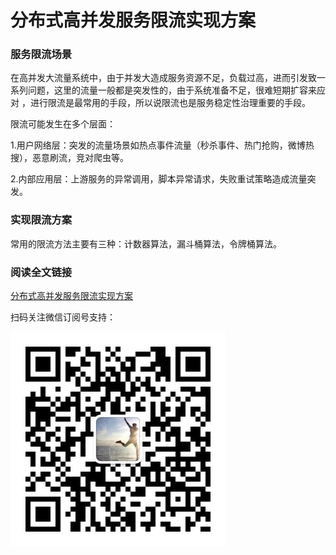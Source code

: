 # 分布式高并发服务限流实现方案
### 服务限流场景

在高并发大流量系统中，由于并发大造成服务资源不足，负载过高，进而引发致一系列问题，这里的流量一般都是突发性的，由于系统准备不足，很难短期扩容来应对 ，进行限流是最常用的手段，所以说限流也是服务稳定性治理重要的手段。

限流可能发生在多个层面：

1.用户网络层：突发的流量场景如热点事件流量（秒杀事件、热门抢购，微博热搜），恶意刷流，竞对爬虫等。

2.内部应用层：上游服务的异常调用，脚本异常请求，失败重试策略造成流量突发。

### 实现限流方案

常用的限流方法主要有三种：计数器算法，漏斗桶算法，令牌桶算法。

### 阅读全文链接
[分布式高并发服务限流实现方案](https://mp.weixin.qq.com/s?__biz=MzIyMzMxNjYwNw==&mid=2247483695&idx=1&sn=7d5528e8a6bc2296d4871e74a0270550&chksm=e8215e3fdf56d729b8e0d9fb077cbd37216173f6ffad442a6a3d383052d4f05892538ef64645&token=1881094077&lang=zh_CN#rd)

扫码关注微信订阅号支持：

![技术岁月](https://raw.githubusercontent.com/skyhackvip/ratelimit/master/techyears.jpg)
